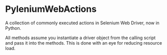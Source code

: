 # PyleniumWebActions
A collection of commonly executed actions in Selenium Web Driver, now in Python.

All methods assume you instantiate a driver object from the calling script and pass it into the methods. This is done with an eye for reducing resource load.

